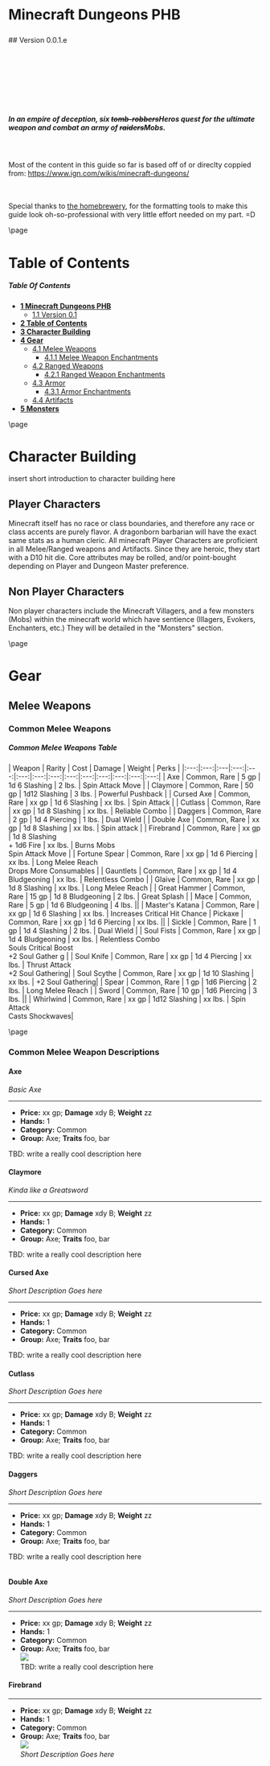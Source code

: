 <style>
  .phb#p1{ text-align:center; }
  .phb#p1:after{ display:none; }
</style>

<div style='margin-top:450px;'></div>

# Minecraft Dungeons PHB

<div style='margin-top:25px'></div>
<div class='wide'>
## Version 0.0.1.e
  
<div style='margin-top:140px'></div>


##### In an empire of deception, six <s>tomb-robbers</s>Heros quest for the ultimate weapon and combat an army of <s>raiders</s>Mobs.

<br><br>
Most of the content in this guide so far is based off of or direclty coppied from: https://www.ign.com/wikis/minecraft-dungeons/

<br><br>
Special thanks to <a href="https://homebrewery.naturalcrit.com">the homebrewery</a>, for the formatting tools to make this guide look oh-so-professional with very little effort needed on my part.  =D
</div>

\page

# Table of Contents
<div class='toc'>

##### Table Of Contents
- **[1 Minecraft Dungeons PHB](#p1)**
  - [1.1 Version 0.1](#p1)
- **[2 Table of Contents](#p2)**
- **[3 Character Building](#character_building)**
- **[4 Gear](#p4)**
  - [4.1 Melee Weapons](#p4)
    - [4.1.1 Melee Weapon Enchantments](#p6)
  - [4.2 Ranged Weapons](#p8)
    - [4.2.1 Ranged Weapon Enchantments](#p10)
  - [4.3 Armor](#p11)
    - [4.3.1 Armor Enchantments](#p13)
  - [4.4 Artifacts](#p15)
- **[5 Monsters](#p17)**
</div>

\page

<a id="character_building"></a>

# Character Building
insert short introduction to character building here

## Player Characters
Minecraft itself has no race or class boundaries, and therefore any race or class accents are purely flavor.  A dragonborn barbarian will have the exact same stats as a human cleric.  All minecraft Player Characters are proficient in all Melee/Ranged weapons and Artifacts.  Since they are heroic, they start with a D10 hit die.  Core attributes may be rolled, and/or point-bought depending on Player and Dungeon Master preference.

## Non Player Characters
Non player characters include the Minecraft Villagers, and a few monsters (Mobs) within the minecraft world which have sentience (Illagers, Evokers, Enchanters, etc.)  They will be detailed in the "Monsters" section.

\page

# Gear

## Melee Weapons

### Common Melee Weapons

<div class='classTable wide'>

##### Common Melee Weapons Table

| Weapon | Rarity | Cost | Damage | Weight | Perks |
|:---:|:---:|:---|:---:|:---:|:---:|:---:|:---:|:---:|:---:|:---:|:---:|:---:|:---:|
| Axe             | Common, Rare |  5 gp | 1d 6 Slashing    | 2 lbs. | Spin Attack Move |
| Claymore        | Common, Rare | 50 gp | 1d12 Slashing    |  3 lbs. | Powerful Pushback |
| Cursed Axe      | Common, Rare | xx gp | 1d 6 Slashing    | xx lbs. | Spin Attack |
| Cutlass         | Common, Rare | xx gp | 1d 8 Slashing    | xx lbs. | Reliable Combo |
| Daggers         | Common, Rare |  2 gp | 1d 4 Piercing    |  1 lbs. | Dual Wield |
| Double Axe      | Common, Rare | xx gp | 1d 8 Slashing    | xx lbs. | Spin attack |
| Firebrand       | Common, Rare | xx gp | 1d 8 Slashing <br> + 1d6 Fire | xx lbs. | Burns Mobs <br> Spin Attack Move | 
| Fortune Spear   | Common, Rare | xx gp | 1d 6 Piercing    | xx lbs. | Long Melee Reach <br> Drops More Consumables | 
| Gauntlets       | Common, Rare | xx gp | 1d 4 Bludgeoning | xx lbs. | Relentless Combo |
| Glaive          | Common, Rare | xx gp | 1d 8 Slashing    | xx lbs. | Long Melee Reach |
| Great Hammer    | Common, Rare | 15 gp | 1d 8 Bludgeoning |  2 lbs. | Great Splash |
| Mace            | Common, Rare |  5 gp | 1d 6 Bludgeoning |  4 lbs. ||
| Master's Katana | Common, Rare | xx gp | 1d 6 Slashing    | xx lbs. | Increases Critical Hit Chance
| Pickaxe         | Common, Rare | xx gp | 1d 6 Piercing    | xx lbs. ||
| Sickle          | Common, Rare |  1 gp | 1d 4 Slashing    |  2 lbs. | Dual Wield |
| Soul Fists      | Common, Rare | xx gp | 1d 4 Bludgeoning | xx lbs. | Relentless Combo <br> Souls Critical Boost <br> +2 Soul Gather g |
| Soul Knife      | Common, Rare | xx gp | 1d 4 Piercing    | xx lbs. | Thrust Attack <br> +2 Soul Gathering|
| Soul Scythe     | Common, Rare | xx gp | 1d 10 Slashing   | xx lbs. | +2 Soul Gathering|
| Spear           | Common, Rare |  1 gp | 1d6 Piercing     |  2 lbs. | Long Melee Reach |
| Sword           | Common, Rare | 10 gp | 1d6 Piercing     |  3 lbs. ||
| Whirlwind       | Common, Rare | xx gp | 1d12 Slashing    | xx lbs. | Spin Attack <br> Casts Shockwaves|
</div>

\page

### Common Melee Weapon Descriptions

#### Axe
*Basic Axe*
___
- **Price:** xx gp; **Damage** xdy B; **Weight** zz
- **Hands:** 1
- **Category:** Common
- **Group:** Axe; **Traits** foo, bar

TBD: write a really cool description here

#### Claymore
*Kinda like a Greatsword*
___
- **Price:** xx gp; **Damage** xdy B; **Weight** zz
- **Hands:** 1
- **Category:** Common
- **Group:** Axe; **Traits** foo, bar

TBD: write a really cool description here

#### Cursed Axe
*Short Description Goes here*
___
- **Price:** xx gp; **Damage** xdy B; **Weight** zz
- **Hands:** 1
- **Category:** Common
- **Group:** Axe; **Traits** foo, bar

TBD: write a really cool description here

#### Cutlass
*Short Description Goes here*
___
- **Price:** xx gp; **Damage** xdy B; **Weight** zz
- **Hands:** 1
- **Category:** Common
- **Group:** Axe; **Traits** foo, bar

TBD: write a really cool description here

#### Daggers
*Short Description Goes here*
___
- **Price:** xx gp; **Damage** xdy B; **Weight** zz
- **Hands:** 1
- **Category:** Common
- **Group:** Axe; **Traits** foo, bar

TBD: write a really cool description here

```
```

#### Double Axe
*Short Description Goes here*
___
- **Price:** xx gp; **Damage** xdy B; **Weight** zz
- **Hands:** 1
- **Category:** Common
- **Group:** Axe; **Traits** foo, bar
<br><img src='https://gamewith-en.akamaized.net/article/thumbnail/rectangle/18646.png'><br>
TBD: write a really cool description here


#### Firebrand
___
- **Price:** xx gp; **Damage** xdy B; **Weight** zz
- **Hands:** 1
- **Category:** Common
- **Group:** Axe; **Traits** foo, bar
<br><img src='https://gamewith-en.akamaized.net/article_tools/minecraft-dungeons/gacha/18990.png' /><br>
*Short Description Goes here*

TBD: write a really cool description here

#### Fortune Spear
*Short Description Goes here*
___
- **Price:** xx gp; **Damage** xdy B; **Weight** zz
- **Hands:** 1
- **Category:** Common
- **Group:** Axe; **Traits** foo, bar

TBD: write a really cool description here

#### Gauntlets
*Short Description Goes here*
___
- **Price:** xx gp; **Damage** xdy B; **Weight** zz
- **Hands:** 1
- **Category:** Common
- **Group:** Axe; **Traits** foo, bar

TBD: write a really cool description here

\page

#### Glaive
*Short Description Goes here*
___
- **Price:** xx gp; **Damage** xdy B; **Weight** zz
- **Hands:** 1
- **Category:** Common
- **Group:** Axe; **Traits** foo, bar

TBD: write a really cool description here

#### Great Hammer
*Short Description Goes here*
___
- **Price:** xx gp; **Damage** xdy B; **Weight** zz
- **Hands:** 1
- **Category:** Common
- **Group:** Axe; **Traits** foo, bar

TBD: write a really cool description here

#### Mace
*Short Description Goes here*
___
- **Price:** xx gp; **Damage** xdy B; **Weight** zz
- **Hands:** 1
- **Category:** Common
- **Group:** Axe; **Traits** foo, bar

TBD: write a really cool description here

#### Master's Katana
*Short Description Goes here*
___
- **Price:** xx gp; **Damage** xdy B; **Weight** zz
- **Hands:** 1
- **Category:** Common
- **Group:** Axe; **Traits** foo, bar

TBD: write a really cool description here

#### Pickaxe
*Short Description Goes here*
___
- **Price:** xx gp; **Damage** xdy B; **Weight** zz
- **Hands:** 1
- **Category:** Common
- **Group:** Axe; **Traits** foo, bar

TBD: write a really cool description here

#### Sickle
*Short Description Goes here*
___
- **Price:** xx gp; **Damage** xdy B; **Weight** zz
- **Hands:** 1
- **Category:** Common
- **Group:** Axe; **Traits** foo, bar

TBD: write a really cool description here

```
```

#### Soul Fists
*Short Description Goes here*
___
- **Price:** xx gp; **Damage** xdy B; **Weight** zz
- **Hands:** 1
- **Category:** Common
- **Group:** Axe; **Traits** foo, bar

TBD: write a really cool description here

#### Soul Knife
*Short Description Goes here*
___
- **Price:** xx gp; **Damage** xdy B; **Weight** zz
- **Hands:** 1
- **Category:** Common
- **Group:** Axe; **Traits** foo, bar

TBD: write a really cool description here

#### Soul Scythe
*Short Description Goes here*
___
- **Price:** xx gp; **Damage** xdy B; **Weight** zz
- **Hands:** 1
- **Category:** Common
- **Group:** Axe; **Traits** foo, bar

TBD: write a really cool description here

#### Spear
*Short Description Goes here*
___
- **Price:** xx gp; **Damage** xdy B; **Weight** zz
- **Hands:** 1
- **Category:** Common
- **Group:** Axe; **Traits** foo, bar

TBD: write a really cool description here

#### Sword
*Short Description Goes here*
___
- **Price:** xx gp; **Damage** xdy B; **Weight** zz
- **Hands:** 1
- **Category:** Common
- **Group:** Axe; **Traits** foo, bar

TBD: write a really cool description here

#### Whirlwind
*Short Description Goes here*
___
- **Price:** xx gp; **Damage** xdy B; **Weight** zz
- **Hands:** 1
- **Category:** Common
- **Group:** Axe; **Traits** foo, bar
<br><img src='https://gamewith-en.akamaized.net/article_tools/minecraft-dungeons/gacha/19012.png'><br>
TBD: write a really cool description here

\page

### Unique Melee Weapons

<div class='classTable wide'>

##### Unique Melee Weapons Table

| Weapon | Rarity | Cost | Damage | Weight | Perks |
|:---:|:---:|:---|:---:|:---:|:---:|:---:|:---:|:---:|:---:|:---:|:---:|:---:|:---:|
| Broadsword            | Unique | gp   | xdy bludgeoning | xx lbs. | Powerful Pushback |
| Dancer's Sword        | Unique | gp   | xdy bludgeoning | xx lbs. | Reliable Combo <br> Increased Attack Speed. | 
| Dark Katana           | Unique | gp   | xdy bludgeoning | xx lbs. | Extra Damage to Undead | 
| Diamond Pickaxe       | Unique | gp   | xdy bludgeoning | xx lbs. | Finds More Emeralds | 
| Diamond Sword         | Unique | gp   | xdy bludgeoning | xx lbs. | Extra Damage | 
| Eternal Knife         | Unique | gp   | xdy bludgeoning | xx lbs. | Thrust Attack <br> +2 Soul Gathering <br> Chance to Gain Souls |
| Fangs of Frost        | Unique | gp   | xdy bludgeoning | xx lbs. | Dual Wield <br> Slows Mobs | 
| Fighter's Bindings    | Unique | gp   | xdy bludgeoning | xx lbs. | Boosts Attack Speed <br> Turbo Punches | 
| Flail                 | Unique | gp   | xdy bludgeoning | xx lbs. | Binds and Chains Enemies | 
| Frost Scythe          | Unique | gp   | xdy bludgeoning | xx lbs. | +2 Soul Gathering <br> Slows Mobs | 
| Grave Bane            | Unique | gp   | xdy bludgeoning | xx lbs. | Long Melee Reach <br> Extra Damage to Undead | 
| Hammer of Gravity     | Unique | gp   | xdy bludgeoning | xx lbs. | Pulls in enemies Great Splash |
| Hawkbrand             | Unique | gp   | xdy bludgeoning | xx lbs. | Increases Critical Hit Chance | 
| Heartstealer          | Unique | gp   | xdy bludgeoning | xx lbs. | Powerful Pushback <br> Leeches Health from Mobs|
| Highland Axe          | Unique | gp   | xdy bludgeoning | xx lbs. | |
| Jailor's Scythe       | Unique | gp   | xdy bludgeoning | xx lbs. | +2 Soul Gathering <br> Binds and Chains Enemies|
| Maulers               | Unique | gp   | xdy bludgeoning | xx lbs. | Relentless Combo <br> Increases Attack Speed |
| Moon Daggers          | Unique | gp   | xdy bludgeoning | xx lbs. | |
| Nameless Blade        | Unique | gp   | xdy bludgeoning | xx lbs. | Relentless Combo <br> Weakens Enemy Attacks |
| Nightmare's Bite      | Unique | gp   | xdy bludgeoning | xx lbs. | Dual Wield <br> Spawns Poison Clouds |
| Stormlander           | Unique | gp   | xdy bludgeoning | xx lbs. | Great Splash <br> Fires Lightning Bolts 	|
| Sun's Grace           | Unique | gp   | xdy bludgeoning | xx lbs. | Heals Allies in the Area 	|
| The Last Laugh        | Unique | gp   | xdy bludgeoning | xx lbs. | Dual Wield <br> Mobs Drop More Emeralds 	|
| Truth Seeker          | Unique | gp   | xdy bludgeoning | xx lbs. | Thrust Attack <br> +2 Soul Gathering <br> Increased Damage to Wounded Mobs |
| Venom Glaive          | Unique | gp   | xdy bludgeoning | xx lbs. | Long Melee Reach <br> Spawns Poison Clouds 	|
| Whispering Spear      | Unique | gp   | xdy bludgeoning | xx lbs. | Long Melee Reach <br> Sometimes Strikes Twice|
</div>

\page

#### Broadsword
*Short Description Goes here*
___
- **Price:** xx gp; **Damage** xdy B; **Weight** zz
- **Hands:** 1
- **Category:** Common
- **Group:** Axe; **Traits** foo, bar

TBD: write a really cool description here

#### Dancer's Sword
*Short Description Goes here*
___
- **Price:** xx gp; **Damage** xdy B; **Weight** zz
- **Hands:** 1
- **Category:** Common
- **Group:** Axe; **Traits** foo, bar

TBD: write a really cool description here

#### Dark Katana
*Short Description Goes here*
___
- **Price:** xx gp; **Damage** xdy B; **Weight** zz
- **Hands:** 1
- **Category:** Common
- **Group:** Axe; **Traits** foo, bar

TBD: write a really cool description here

#### Diamond Pickaxe
*Short Description Goes here*
___
- **Price:** xx gp; **Damage** xdy B; **Weight** zz
- **Hands:** 1
- **Category:** Common
- **Group:** Axe; **Traits** foo, bar

TBD: write a really cool description here

#### Diamond Sword
*Short Description Goes here*
___
- **Price:** xx gp; **Damage** xdy B; **Weight** zz
- **Hands:** 1
- **Category:** Common
- **Group:** Axe; **Traits** foo, bar

TBD: write a really cool description here

#### Eternal Knife
*Short Description Goes here*
___
- **Price:** xx gp; **Damage** xdy B; **Weight** zz
- **Hands:** 1
- **Category:** Common
- **Group:** Axe; **Traits** foo, bar

TBD: write a really cool description here

```
```

#### Fangs of Frost
*Short Description Goes here*
___
- **Price:** xx gp; **Damage** xdy B; **Weight** zz
- **Hands:** 1
- **Category:** Common
- **Group:** Axe; **Traits** foo, bar

TBD: write a really cool description here

#### Fighter's Bindings
*Short Description Goes here*
___
- **Price:** xx gp; **Damage** xdy B; **Weight** zz
- **Hands:** 1
- **Category:** Common
- **Group:** Axe; **Traits** foo, bar

TBD: write a really cool description here

#### Flail
*Short Description Goes here*
___
- **Price:** xx gp; **Damage** xdy B; **Weight** zz
- **Hands:** 1
- **Category:** Common
- **Group:** Axe; **Traits** foo, bar

TBD: write a really cool description here

#### Frost Scythe
*Short Description Goes here*
___
- **Price:** xx gp; **Damage** xdy B; **Weight** zz
- **Hands:** 1
- **Category:** Common
- **Group:** Axe; **Traits** foo, bar

TBD: write a really cool description here

#### Grave Bane
*Short Description Goes here*
___
- **Price:** xx gp; **Damage** xdy B; **Weight** zz
- **Hands:** 1
- **Category:** Common
- **Group:** Axe; **Traits** foo, bar

TBD: write a really cool description here

#### Hammer of Gravity
*Short Description Goes here*
___
- **Price:** xx gp; **Damage** xdy B; **Weight** zz
- **Hands:** 1
- **Category:** Common
- **Group:** Axe; **Traits** foo, bar

TBD: write a really cool description here

\page

#### Hawkbrand
*Short Description Goes here*
___
- **Price:** xx gp; **Damage** xdy B; **Weight** zz
- **Hands:** 1
- **Category:** Common
- **Group:** Axe; **Traits** foo, bar

TBD: write a really cool description here

#### Heartstealer
*Short Description Goes here*
___
- **Price:** xx gp; **Damage** xdy B; **Weight** zz
- **Hands:** 1
- **Category:** Common
- **Group:** Axe; **Traits** foo, bar

TBD: write a really cool description here

#### Highland Axe
*Short Description Goes here*
___
- **Price:** xx gp; **Damage** xdy B; **Weight** zz
- **Hands:** 1
- **Category:** Common
- **Group:** Axe; **Traits** foo, bar

TBD: write a really cool description here

#### Jailor's Scythe
*Short Description Goes here*
___
- **Price:** xx gp; **Damage** xdy B; **Weight** zz
- **Hands:** 1
- **Category:** Common
- **Group:** Axe; **Traits** foo, bar

TBD: write a really cool description here

#### Maulers
*Short Description Goes here*
___
- **Price:** xx gp; **Damage** xdy B; **Weight** zz
- **Hands:** 1
- **Category:** Common
- **Group:** Axe; **Traits** foo, bar

TBD: write a really cool description here

#### Moon Daggers
*Short Description Goes here*
___
- **Price:** xx gp; **Damage** xdy B; **Weight** zz
- **Hands:** 1
- **Category:** Common
- **Group:** Axe; **Traits** foo, bar

TBD: write a really cool description here

```
```

#### Nameless Blade
*Short Description Goes here*
___
- **Price:** xx gp; **Damage** xdy B; **Weight** zz
- **Hands:** 1
- **Category:** Common
- **Group:** Axe; **Traits** foo, bar

TBD: write a really cool description here

#### Nightmare's Bite
*Short Description Goes here*
___
- **Price:** xx gp; **Damage** xdy B; **Weight** zz
- **Hands:** 1
- **Category:** Common
- **Group:** Axe; **Traits** foo, bar

TBD: write a really cool description here

#### Stormlander
*Short Description Goes here*
___
- **Price:** xx gp; **Damage** xdy B; **Weight** zz
- **Hands:** 1
- **Category:** Common
- **Group:** Axe; **Traits** foo, bar

TBD: write a really cool description here

#### Sun's Grace
*Short Description Goes here*
___
- **Price:** xx gp; **Damage** xdy B; **Weight** zz
- **Hands:** 1
- **Category:** Common
- **Group:** Axe; **Traits** foo, bar

TBD: write a really cool description here

#### The Last Laugh
*Short Description Goes here*
___
- **Price:** xx gp; **Damage** xdy B; **Weight** zz
- **Hands:** 1
- **Category:** Common
- **Group:** Axe; **Traits** foo, bar

TBD: write a really cool description here

#### Truth Seeker
*Short Description Goes here*
___
- **Price:** xx gp; **Damage** xdy B; **Weight** zz
- **Hands:** 1
- **Category:** Common
- **Group:** Axe; **Traits** foo, bar

TBD: write a really cool description here

\page

#### Venom Glaive
*Short Description Goes here*
___
- **Price:** xx gp; **Damage** xdy B; **Weight** zz
- **Hands:** 1
- **Category:** Common
- **Group:** Axe; **Traits** foo, bar

TBD: write a really cool description here

#### Whispering Spear
*Short Description Goes here*
___
- **Price:** xx gp; **Damage** xdy B; **Weight** zz
- **Hands:** 1
- **Category:** Common
- **Group:** Axe; **Traits** foo, bar

TBD: write a really cool description here

\page

### Melee Weapon Enchantments

<div class='classTable wide'>

##### Melee Weapon Enchantments Table

| Enchantment | Rarity | Ability | Tier 1 | Tier 2 | Tier 3 |
|:---:|:---:|:---|:---:|:---:|:---:|:---:|:---:|:---:|:---:|:---:|:---:|:---:|:---:|
| Anima Conduit | Common | Each soul you absorb grants a small amount of health. | 1% health gained | 2% health gained | 3% health gained |
| Chains | Common | Has a 30% chance to chain a cluster of mobs together and keep them bound for a short time. | 1 second duration | 2 seconds duration | 3 seconds duration |
| Committed | Common | Deal increased damage against already wounded enemies. | 0-50% bonus damage | 0-75% bonus damage | 0-100% bonus damage |
| Critical Hit | Powerful | Gives you a chance to inflict critical hits dealing triple damage. | 10% chance to trigger | 15% chance to trigger | 20% chance to trigger |
| Echo | Common | Some of your attacks can be followed up by another attack in rapid succession. | 5 seconds cool-down | 4 seconds cool-down | 3 seconds cool-down |
| Exploding | Powerful | Mobs explode after they are defeated. | Deals 20% of enemy's health as damage | Deals 40% of enemy's health as damage | Deals 60% of enemy's health as damage |
| Fire Aspect | Common | Sets mobs on fire for three seconds, dealing damage over time. | Small amount of fire damage per second | Medium amount of fire damage per second | Large amount of fire damage per second |
| Freezing | Common | Slows mobs after hit for three seconds. | -20% reduced speed | -30% reduced speed | -40% reduced speed |
| Gravity | Powerful | This effect pulls mobs in range towards the weapon's impact point. | 1.0 second duration | 1.5 second duration | 2.0 second duration |
| Leeching | Common | Defeating a mob heals you a small portion of the mob's max health. | 4% of mob max health | 6% of mob max health | 8% of mob max health |
| Looting | Common | Increases the chance for mobs to drop consumables. | +100% increased chance | +200% increased chance | +300% increased chance |
| Poison Cloud | Common | Has a 30% chance to summon a poison cloud that deals damage to enemies in an area for three seconds. | Small amount of poison damage per second. | Medium amount of poison damage per second. | Large amount of poison damage per second. |
| Prospector | Common | Has a 20% chance to spawn a circular area that heals all allies within it. | +100% increased chance | +200% increased chance | +300% increased chance |
| Radiance | Powerful | Has a 20% chance to spawn a circular area that heals all allies within it. | Small amount of health healed | Medium amount of health healed | Large amount of health healed |
| Rampaging | Common | After defeating a mob, there is a 10% chance to increase your attack speed by +50% for a short time. | 5 seconds duration | 10 seconds duration | 15 seconds duration |
| Sharpness | Common | Makes your weapon sharper, causing it to deal more damage. | +10% damage | +21% damage | +33% damage |
| Shockwave | Powerful | The last attack in a combo launches a shockwave, damaging enemies. | Deals a small amount of damage | Deals a medium amount of damage | Deals a large amount of damage |
| Smiting | Common | Increases damage against the Undead. | +20% increased damage | +30% increased damage | +40% increased damage |
| Soul Siphon | Common | When you hit an enemy, gain a 10% chance to grant you a bunch of extra souls. | 3 souls | 6 souls | 9 souls |
| Stunning | Common | Chance to temporarily stun enemies | 5% chance to trigger | 10% chance to trigger | 15% chance to trigger |
</div>

\page

<div class='classTable wide'>

##### Melee Weapon Enchantments Table (Continued)

| Weapon | Rarity | Perks |
|:---:|:---:|:---|:---:|:---:|:---:|:---:|:---:|:---:|:---:|:---:|:---:|:---:|:---:|
| Swirling | Powerful | The last attack in a combo performs a swirling attack, damaging nearby enemies. | Deals a small amount of damage | Deals a medium amount of damage | Deals a large amount of damage |
| Thundering | Common | Has 30% chance to summon a lightning strike that damages nearby enemies. | Deals small electrical damage | Deals medium electrical damage | Deals large electrical damage |
| Weakening | Common | Your attacks decrease the attack damage of all nearby enemies for five seconds. | -20% reduced damage | -30% reduced damage | -40% reduced damage |
</div>

#### Melee Weapon Enchantment Descriptions


\page

## Ranged Weapons

### Common Ranged Weapons

<div class='classTable wide'>

##### Common Ranged Weapons Table

| Weapon | Rarity | Perks |
|:---:|:---:|:---|:---:|:---:|:---:|:---:|:---:|:---:|:---:|:---:|:---:|:---:|:---:|
| Auto Crossbow               | Common, Rare | High Firerate <br> Firerate increases upon firing | 
| Bonebow                     | Common, Rare | Arrows Grow Size | 
| Bow                         | Common, Rare | 
| Bow of Lost Souls           | Common, Rare |  +2 Soul Gathering <br> Chance for Multishot | 
| Butterfly Crossbow          | Common, Rare |  High Firerate <br> Shoot Two Enemies at Once. | 
| Crossbow                    | Common, Rare | Faster Projectiles | 
| Doom Crossbow               | Common, Rare | Powerful Shots <br> Additional Knockback | 
| Exploding Crossbow          | Common, Rare | Explodes on Impact | 
| Firebolt Thrower            | Common, Rare | Explodes on Impact <br> Chance of Chain Reaction | 
| Harp Crossbow               | Common, Rare | Even More Projectiles | 
| Heavy Crossbow              | Common, Rare | Powerful Shots | 
| Hunter's Promise            | Common, Rare | Pets Attack Targeted Mobs <br> Chance to Regain Arrows | 
| Hunting Bow                 | Common, Rare | Pets Attack Targeted Mobs | 
| Imploding Crossbow          | Common, Rare | Explodes on impact <br> Pulls Enemies In | 
| Longbow                     | Common, Rare | Strong Charged Attacks |
| Power Bow                   | Common, Rare | Strong Charged Attacks | 
| Purple Storm                | Common, Rare | Increased Fire Rate |
| Rapid Fire Crossbow         | Common, Rare | High Firerate |
| Red Snake                   | Common, Rare | Strong Charged Attacks <br> Chance for Arrows to Explode | 
| Sabrewing                   | Common, Rare | Strong Charged Attacks <br> Heals Allies in the Area | 
| Scatter Crossbow            | Common, Rare | Multiple Projectiles |
| Shortbow                    | Common, Rare |
| Soul Crossbow               | Common, Rare | +2 Soul Gathering |
| Soulbow                     | Common, Rare | +2 Soul Gathering |
| The Pink Scoundrel          | Common, Rare | Hits Multiple Targets <br> Chance to Enrage Mobs | 
| Trickbow                    | Common, Rare | Hits Multiple Targets |
| Twin Bow                    | Common, Rare | Shoots Two Enemies at Once |
</div>

\page

#### Auto Crossbow
*Basic Axe*
___
- **Price:** xx gp; **Damage** xdy B; **Weight** zz
- **Hands:** 1
- **Category:** Common
- **Group:** Axe; **Traits** foo, bar

TBD: write a really cool description here

#### Bonebow
*Basic Axe*
___
- **Price:** xx gp; **Damage** xdy B; **Weight** zz
- **Hands:** 1
- **Category:** Common
- **Group:** Axe; **Traits** foo, bar

TBD: write a really cool description here

#### Bow
*Basic Axe*
___
- **Price:** xx gp; **Damage** xdy B; **Weight** zz
- **Hands:** 1
- **Category:** Common
- **Group:** Axe; **Traits** foo, bar

TBD: write a really cool description here

#### Bow of Lost Souls
*Basic Axe*
___
- **Price:** xx gp; **Damage** xdy B; **Weight** zz
- **Hands:** 1
- **Category:** Common
- **Group:** Axe; **Traits** foo, bar

TBD: write a really cool description here

#### Butterfly Crossbow
*Basic Axe*
___
- **Price:** xx gp; **Damage** xdy B; **Weight** zz
- **Hands:** 1
- **Category:** Common
- **Group:** Axe; **Traits** foo, bar

TBD: write a really cool description here

#### Crossbow
*Basic Axe*
___
- **Price:** xx gp; **Damage** xdy B; **Weight** zz
- **Hands:** 1
- **Category:** Common
- **Group:** Axe; **Traits** foo, bar

TBD: write a really cool description here

```
```

#### Doom Crossbow
*Basic Axe*
___
- **Price:** xx gp; **Damage** xdy B; **Weight** zz
- **Hands:** 1
- **Category:** Common
- **Group:** Axe; **Traits** foo, bar

TBD: write a really cool description here

#### Exploding Crossbow
*Basic Axe*
___
- **Price:** xx gp; **Damage** xdy B; **Weight** zz
- **Hands:** 1
- **Category:** Common
- **Group:** Axe; **Traits** foo, bar

TBD: write a really cool description here

#### Firebolt Thrower
*Basic Axe*
___
- **Price:** xx gp; **Damage** xdy B; **Weight** zz
- **Hands:** 1
- **Category:** Common
- **Group:** Axe; **Traits** foo, bar

TBD: write a really cool description here

#### Harp Crossbow
*Basic Axe*
___
- **Price:** xx gp; **Damage** xdy B; **Weight** zz
- **Hands:** 1
- **Category:** Common
- **Group:** Axe; **Traits** foo, bar

TBD: write a really cool description here

#### Heavy Crossbow
*Basic Axe*
___
- **Price:** xx gp; **Damage** xdy B; **Weight** zz
- **Hands:** 1
- **Category:** Common
- **Group:** Axe; **Traits** foo, bar

TBD: write a really cool description here

#### Hunter's Promise
*Basic Axe*
___
- **Price:** xx gp; **Damage** xdy B; **Weight** zz
- **Hands:** 1
- **Category:** Common
- **Group:** Axe; **Traits** foo, bar

TBD: write a really cool description here

```
```
\page

#### Hunting Bow
*Basic Axe*
___
- **Price:** xx gp; **Damage** xdy B; **Weight** zz
- **Hands:** 1
- **Category:** Common
- **Group:** Axe; **Traits** foo, bar

TBD: write a really cool description here

#### Imploding Crossbow
*Basic Axe*
___
- **Price:** xx gp; **Damage** xdy B; **Weight** zz
- **Hands:** 1
- **Category:** Common
- **Group:** Axe; **Traits** foo, bar

TBD: write a really cool description here

#### Longbow
*Basic Axe*
___
- **Price:** xx gp; **Damage** xdy B; **Weight** zz
- **Hands:** 1
- **Category:** Common
- **Group:** Axe; **Traits** foo, bar

TBD: write a really cool description here

#### Power Bow
*Basic Axe*
___
- **Price:** xx gp; **Damage** xdy B; **Weight** zz
- **Hands:** 1
- **Category:** Common
- **Group:** Axe; **Traits** foo, bar

TBD: write a really cool description here

#### Purple Storm
*Basic Axe*
___
- **Price:** xx gp; **Damage** xdy B; **Weight** zz
- **Hands:** 1
- **Category:** Common
- **Group:** Axe; **Traits** foo, bar

TBD: write a really cool description here

#### Rapid Fire Crossbow
*Basic Axe*
___
- **Price:** xx gp; **Damage** xdy B; **Weight** zz
- **Hands:** 1
- **Category:** Common
- **Group:** Axe; **Traits** foo, bar

TBD: write a really cool description here

```
```

#### Red Snake
*Basic Axe*
___
- **Price:** xx gp; **Damage** xdy B; **Weight** zz
- **Hands:** 1
- **Category:** Common
- **Group:** Axe; **Traits** foo, bar

TBD: write a really cool description here

#### Sabrewing
*Basic Axe*
___
- **Price:** xx gp; **Damage** xdy B; **Weight** zz
- **Hands:** 1
- **Category:** Common
- **Group:** Axe; **Traits** foo, bar

TBD: write a really cool description here

#### Scatter Crossbow
*Basic Axe*
___
- **Price:** xx gp; **Damage** xdy B; **Weight** zz
- **Hands:** 1
- **Category:** Common
- **Group:** Axe; **Traits** foo, bar

TBD: write a really cool description here

#### Shortbow
*Basic Axe*
___
- **Price:** xx gp; **Damage** xdy B; **Weight** zz
- **Hands:** 1
- **Category:** Common
- **Group:** Axe; **Traits** foo, bar

TBD: write a really cool description here

#### Soul Crossbow
*Basic Axe*
___
- **Price:** xx gp; **Damage** xdy B; **Weight** zz
- **Hands:** 1
- **Category:** Common
- **Group:** Axe; **Traits** foo, bar

TBD: write a really cool description here

#### Soulbow
*Basic Axe*
___
- **Price:** xx gp; **Damage** xdy B; **Weight** zz
- **Hands:** 1
- **Category:** Common
- **Group:** Axe; **Traits** foo, bar

TBD: write a really cool description here

```
```
\page

#### The Pink Scoundrel
*Basic Axe*
___
- **Price:** xx gp; **Damage** xdy B; **Weight** zz
- **Hands:** 1
- **Category:** Common
- **Group:** Axe; **Traits** foo, bar

TBD: write a really cool description here

#### Trickbow
*Basic Axe*
___
- **Price:** xx gp; **Damage** xdy B; **Weight** zz
- **Hands:** 1
- **Category:** Common
- **Group:** Axe; **Traits** foo, bar

TBD: write a really cool description here

#### Twin Bow
*Basic Axe*
___
- **Price:** xx gp; **Damage** xdy B; **Weight** zz
- **Hands:** 1
- **Category:** Common
- **Group:** Axe; **Traits** foo, bar

TBD: write a really cool description here


\page


### Unique Ranged Weapons

<div class='classTable wide'>

##### Unique Ranged Weapons Table

| Weapon | Rarity | Perks |
|:---:|:---:|:---|:---:|:---:|:---:|:---:|:---:|:---:|:---:|:---:|:---:|:---:|:---:|
| Azure Seeker                | Unique | Faster Projectiles <br> Increased Firerate | 
| Elite Power Bow             | Unique | Strong Charged Attacks <br> Greater Damage | 
| Feral Soul Crossbow         | Unique | Souls Critical Boost <br> +2 Soul Gathering | 
| Guardian Bow                | Unique | Strong Charged Attacks <br> Super Charged Arrows | 
| Lightning Harp Crossbow     | Unique | Chance to Ricochet <br> Multiple Projectiles | 
| Master's Bow                | Unique | Pets Attack Targeted Mobs <br> Extra Damage Dealt | 
| Mechanical Shortbow         | Unique | Accelerated Fire Rate | 
| Nocturnal Bow               | Unique | +2 Soul Gathering > Steals Speed | 
| Slayer Crossbow             | Unique | Powerful Shots <br> Chance to Ricochet | 
| The Green Menace            | Unique | Hits Multiple Targets <br> Spawns Poison Clouds | 
| The Slicer                  | Unique | Faster Projectiles <br> Chance to Fire Piercing Bolts | 
| Voidcaller                  | Unique | Pulls Enemies In <br> +2 Soul Gathering | 
</div>

\page

#### Azure Seeker
*Basic Axe*
___
- **Price:** xx gp; **Damage** xdy B; **Weight** zz
- **Hands:** 1
- **Category:** Common
- **Group:** Axe; **Traits** foo, bar

TBD: write a really cool description here

#### Elite Power Bow
*Basic Axe*
___
- **Price:** xx gp; **Damage** xdy B; **Weight** zz
- **Hands:** 1
- **Category:** Common
- **Group:** Axe; **Traits** foo, bar

TBD: write a really cool description here

#### Feral Soul Crossbow
*Basic Axe*
___
- **Price:** xx gp; **Damage** xdy B; **Weight** zz
- **Hands:** 1
- **Category:** Common
- **Group:** Axe; **Traits** foo, bar

TBD: write a really cool description here

#### Guardian Bow
*Basic Axe*
___
- **Price:** xx gp; **Damage** xdy B; **Weight** zz
- **Hands:** 1
- **Category:** Common
- **Group:** Axe; **Traits** foo, bar

TBD: write a really cool description here

#### Lightning Harp Cros
*Basic Axe*
___
- **Price:** xx gp; **Damage** xdy B; **Weight** zz
- **Hands:** 1
- **Category:** Common
- **Group:** Axe; **Traits** foo, bar

TBD: write a really cool description here

#### Master's Bow
*Basic Axe*
___
- **Price:** xx gp; **Damage** xdy B; **Weight** zz
- **Hands:** 1
- **Category:** Common
- **Group:** Axe; **Traits** foo, bar

TBD: write a really cool description here

```
```

#### Mechanical Shortbow
*Basic Axe*
___
- **Price:** xx gp; **Damage** xdy B; **Weight** zz
- **Hands:** 1
- **Category:** Common
- **Group:** Axe; **Traits** foo, bar

TBD: write a really cool description here

#### Nocturnal Bow
*Basic Axe*
___
- **Price:** xx gp; **Damage** xdy B; **Weight** zz
- **Hands:** 1
- **Category:** Common
- **Group:** Axe; **Traits** foo, bar

TBD: write a really cool description here

#### Slayer Crossbow
*Basic Axe*
___
- **Price:** xx gp; **Damage** xdy B; **Weight** zz
- **Hands:** 1
- **Category:** Common
- **Group:** Axe; **Traits** foo, bar

TBD: write a really cool description here

#### The Green Menace
*Basic Axe*
___
- **Price:** xx gp; **Damage** xdy B; **Weight** zz
- **Hands:** 1
- **Category:** Common
- **Group:** Axe; **Traits** foo, bar

TBD: write a really cool description here

#### The Slicer
*Basic Axe*
___
- **Price:** xx gp; **Damage** xdy B; **Weight** zz
- **Hands:** 1
- **Category:** Common
- **Group:** Axe; **Traits** foo, bar

TBD: write a really cool description here

#### Voidcaller
*Basic Axe*
___
- **Price:** xx gp; **Damage** xdy B; **Weight** zz
- **Hands:** 1
- **Category:** Common
- **Group:** Axe; **Traits** foo, bar

TBD: write a really cool description here


\page

### Ranged Weapon Enchantments

<div class='classTable wide'>

##### Ranged Weapon Enchantments Table

| Enchantment | Rarity | Ability | Tier 1 | Tier 2 | Tier 3 |
|:---:|:---:|:---|:---:|:---:|:---:|:---:|:---:|:---:|:---:|:---:|:---:|:---:|:---:|
| Accelerate | Common | Increases attack speed for each consecutive shot. Resets one second after the attack. | 8% increase per shot | 10% increase per shot | 12% increase per shot |
| Bonus Shot | Common | Firing a short also fires a second shot at a nearby enemy. The second shot has reduced damage. | 10% damage per shot | 17% damage per shot | 24% damage per shot |
| Chain Reaction | Powerful | Has a chance to fire five arrows in all directions on impact. | 10% chance to trigger | 20% chance to trigger | 30% chance to trigger |
| Enigma Resonator | Common | Give a chance to triple damage based on the number of souls you have. | 0-15% chance to trigger | 0-20% chance to trigger | 0-25% chance to trigger |
| Fuse Shot | Common | Every few shots has a timed charge that explodes one second after impact, dealing 100% damage to nearby mobs. | Every 5th shot | Every 4th shot | Every 3rd shot |
| Gravity | Powerful | This effect pulls mobs in range towards the weapon's impact point. | 1.0 second duration | 1.5 second duration | 2.0 second duration |
| Growing | Common | The fired shot grows in the air, dealing extra damage to distant targets. | 25% max damage | 50% max damage | 75% max damage |
| Infinity | Common | Chance to immediately replenish an arrow after shooting | 16% chance to trigger | 32% chance to trigger | 48% chance to trigger |
| Multishot | Common | Grants the chance to fire five arrows at once. | 20% change to trigger | 30% change to trigger | 40% change to trigger |
| Piercing | Common | Fired arrows sometimes gain the piercing effect, which allows them to fly through multiple mobs. | Every 3rd arrow | Every 2nd arrow | Every arrow |
| Poison Cloud | Common | Has a 30% chance to summon a poison cloud that deals damage to enemies in an area for three seconds. | Small poison damage per second | Medium poison damage per second | Large poison damage per second |
| Power | Common | Boosts arrow damage. | +10% damage | +21% damage | +33% damage |
| Punch | Common | Boosts arrow pushback | +200% pushback | +300% pushback | +400% pushback |
| Radiance Shot | Common | Has a 20% chance to spawn a circular area that heals all allies within it. | Small amount of health healed | Medium amount of health healed | Large amount of health healed |
| Rapid Fire | Common | Increases your attack speed | +10% attack speed | +15% attack speed | +20% attack speed |
| Ricochet | Common | Small chance for arrows to ricochet off mobs. | 20% chance to trigger. | 40% chance to trigger. | 60% chance to trigger. |
| Supercharge | Common | Charged shots deal more damage and have more pushback. | +20% increased damage | +30% increased damage | +40% increased damage |
| Tempo Theft | Powerful | Steals a small amount of a mob's movement speed and gives it to you for four seconds. | 17% stolen speed | 33% stolen speed | 50% stolen speed |
| Unchanting | Common | Projectiles deal more damage to enchanted enemies. | +50% bonus damage | +75% bonus damage | +100% bonus damage |
| Wild Rage | Common | Hitting an enemy has a chance to send it into a rage, making it hostile towards everyone. | 20% chance to trigger | 30% chance to trigger | 40% chance to trigger |
</div>


\page

## Armor

### Common Armor

<div class='classTable wide'>

##### Common Armor Table

| Armor | Rarity | Perks | 
|:---:|:---:|:---|:---:|:---:|:---:|:---:|:---:|:---:|:---:|:---:|:---:|:---:|:---:|
| Battle Robe         | Common, Rare | -25% artifact cooldown <br> +30% melee damage | 
| Champion's Armour   | Common, Rare | 35% damage reduction <br> Mobs target you more <br> -40% potion cooldown|
| Dark Armour         | Common, Rare | +100% souls gathered <br> 35% damage reduction | 
| Evocation Robe      | Common, Rare | -25% artifact cooldown <br> +15% movespeed aura | 
| Full Metal Armor    | Common, Rare | +30% melee damage <br> 30% chance to negate hits <br> 35% damage reduction <br> 100% longer roll cooldown | 
| Grim Armour         | Common, Rare | +100% souls gathered <br> 3% life steal aura | 
| Guard's Armour      | Common, Rare | -25% artifact cooldown <br> +10% arrows per bundle | 
| Hunter's Armor      | Common, Rare | +10 arrows per bundle <br> +30% ranged damage | 
| Mercenary Armour    | Common, Rare | 35% damage reduction <br> +20% weapon damage boost aura |
| Mystery Armour      | Common, Rare | 10% damage reduction <br> -40% potion cooldown |
| Phantom Armour      | Common, Rare | +100% souls gathered <br> +30% ranged damage |
| Plate Armour        | Common, Rare | 30% chance to negate hits <br> 35% damage reduction <br> 100% longer roll cooldown | 
| Reinforced Mail     | Common, Rare | 35% damage reduction <br> 30% chance to negate hits <br> 100% longer roll cooldown |   
| Scale Armour        | Common, Rare | 35% damage reduction <br> +30% melee damage | 
| Soul Robe           | Common, Rare | +100% souls gathered <br> +50% artifact damage |
| Spelunker's Armour  | Common, Rare | +20% weapon damage boost aura <br> Gives you a pet bat | 
| Thief Armour        | Common, Rare | +25% melee attack speed |
| Wolf Armour         | Common, Rare | +20% weapon damage boost aura <br> Health potions heal nearby allies |
</div>

\page

### Unique Armor

<div class='classTable wide'>

##### Unique armor Table

| Armor | Rarity | Perks | 
|:---:|:---:|:---|:---:|:---:|:---:|:---:|:---:|:---:|:---:|:---:|:---:|:---:|:---:|
| Archer's Armor      | Unique | +15% movespeed aura <br> +5 arrows per bundle <br> +15% ranged damage | 
| Cave Crawler        | Unique | +20% weapon damage boost aura <br> +50% artifact damage <br> Gives you a pet bat|  
| Ember Robe          | Unique | -25% artifact cooldown <br> +15% move speed aura <br> Burns nearby enemies | 
| Fox Armour          | Unique | 30% chance to negate hits <br> +20% weapon damage boost aura <br> Health potions heal nearby allies | 
| Frost Bite          | Unique | +30% ranged damage <br> +100% Souls gathered <br> Spawns a Snowy Companion | 
| Highland Armor      | Unique | Gains Speed after Dodge <br> 20% damage reduction <br> +15% melee damage | 
| Renegade Armor      | Unique | +25% melee attack speed <br> +35% damage reduction <br> +20% weapon damage boost aura |  
| Spider Armour       | Unique | +25% melee attack speed <br> 3% life steal aura |
| Stalwart Armor      | Unique | Potion use boosts defense <br> 35% damage reduction <br> 30% chance to negate hits <br> 100% longer roll cooldown | 
| Wither Armor        | Unique | +100% souls gathered Up <br> 35% Damage reduction <br> 3% life steal aura |
</div>

\page

### Armor Enchantments 

<div class='classTable wide'>

##### Armor Enchantments Table

| Enchantment | Rarity | Ability | Tier 1 | Tier 2 | Tier 3 |
|:---:|:---:|:---|:---:|:---:|:---:|:---:|:---:|:---:|:---:|:---:|:---:|:---:|:---:|
| Burning           | Common | Every 0.5 seconds damages all enemies in melee range. | Small fire damage | Medium fire damage | Large fire damage |
| Chilling          | Powerful | Emits a blast every two seconds that reduces the movement and attack speed of nearby enemies for one second. | -20% reduced speed | -40% reduced speed | -60% reduced speed |
| Cool Down         | Common | Reduces the cool-down time between uses of your artefacts. | -10% reduced cool-down | -19% reduced cool-down | -27% reduced cool-down |
| Cowardice         | Common | While you are at full HP, you deal increased range and melee damage. | +20% increased range and melee damage | +30% increased range and melee damage | +40% increased range and melee damage |
| Deflect           | Common | Grants a small chance to deflect incoming attacks. | 20% chance to trigger | 40% chance to trigger | 60% chance to trigger |
| Electrified       | Common | Rolling zaps three nearby enemies with lightning bolts, dealing damage. | Small electric damage | Medium electric damage | Large electric damage |
| Explorer          | Common | For every one hundred blocks explored on the map, you regain a small amount of health. | 0.3% health regained | 0.7% health regained | 1.0% health regained |
| Final Shout       | Powerful | When your health drops below 25%, all your artifacts are used (ignoring cool-down periods). | Up to every 12th second | Up to every 10th second | Up to every 8th second |
| Fire Trail        | Common | Rolling creates a trail of fire behind you, which deals damage to mobs for four seconds. | Small fire damage per second. | Medium fire damage per second. | Large fire damage per second. |
| Food Reserves     | Common | Whenever you use a healing potion, you also create random food items. | 1 items crafted | 2 items crafted | 3 items crafted |
| Frenzied          | Common | While you're at less than half health, your attack speed is increased. | +10% melee and ranged attack speed | +20% melee and ranged attack speed | +30% melee and ranged attack speed |
| Gravity Pulse     | Powerful | A blast occurs every five seconds that pulls nearby enemies towards you. | 100% range | 150% range | 200% range |
| Health Synergy    | Common | When activating any artifact, you regain a small amount of health. | 3% health regained | 4% health regained | 5% health regained |
| Potion Barrier    | Common | Whenever you use a healing potion, you take -90% damage for a short duration. | 5 seconds duration | 7 seconds duration | 9 seconds duration |
| Protection        | Powerful | Reduces damage taken | -6% damage taken | -11% damage taken | -15% damage taken |
| Recycler | Common | Being hit by damage-inflicting projectiles will occasionally craft a small quiver of arrows. | Every 30th projectile | Every 20th projectile | Every 10th projectile |
| Snowball          | Common | Fires a snowball at a nearby enemy every few seconds, briefly stunning it. | Triggers every 5 seconds | Triggers every 3 seconds | Triggers every second |
| Soul Speed        | Common | When you gather a soul, you gain a 1% stacking movement speed boost for a short time. | 2 seconds duration | 3 seconds duration | 4 seconds duration |
| Speed Synergy     | Common | When activating any artifact, you gain +20% movement speed for a short time. | 1 second duration | 2 seconds duration | 3 seconds duration |
| Surprise Gift     | Common | Whenever you use a healing potion, you sometimes create random consumables. | 50% chance to trigger | 100% chance to trigger | 150% chance to trigger |
| Swiftfooted       | Common | Rolling makes you move faster for three seconds. | +30% movement speed | +40% movement speed | +50% movement speed |
| Thorns            | Common | Whenever you take damage, you deal damage back to the attacker. | 100% damage returned | 150% damage returned | 200% damage returned |
</div>


\page

# Monsters

## Bosses
___
___
> ## Arch-Illager
>*Short Description*
> ___
> - **Armor Class** 12
> - **Hit Points** 86(1d4 + 5)
> - **Speed** 12ft.
>___
>|STR|DEX|CON|INT|WIS|CHA|
>|:---:|:---:|:---:|:---:|:---:|:---:|
>|18 (+4)|20 (+5)|18 (+4)|10 (+0)|4 (-3)|11 (+1)|
>___
> - **Condition Immunities** groggy
> - **Senses** passive Perception 15
> - **Languages** Latin, Pottymouth
> - **Challenge** 9 (5616 XP)
> ___
> ***Sassiness.*** When questioned, this creature will talk back instead of answering.
>
> ***Enormous Nose.*** This creature gains advantage on any check involving putting things in its nose.
>
> ***Onion Stench.*** Any creatures within 5 feet of this thing develops an irrational craving for onion rings.
> ### Actions
> ***Dual Cobra Wristlock.*** *Melee Weapon Attack:* +4 to hit, reach 5ft., one target. *Hit* 5 (1d6 + 2) 
>
> ***Suffering Wringer.*** *Melee Weapon Attack:* +4 to hit, reach 5ft., one target. *Hit* 5 (1d6 + 2) 
>
> ***Team Foot.*** *Melee Weapon Attack:* +4 to hit, reach 5ft., one target. *Hit* 5 (1d6 + 2) 
>
> ***Somersault Stump Fists.*** *Melee Weapon Attack:* +4 to hit, reach 5ft., one target. *Hit* 5 (1d6 + 2) 
>
> ***Jumping Driver.*** *Melee Weapon Attack:* +4 to hit, reach 5ft., one target. *Hit* 5 (1d6 + 2) 

### Arch-Illager
### Corrupted Cauldron
### Enderman
### Evoker
### Redstone Golem
### Redstone Monstrosity
### Skeleton Horseman
### The False King
### The Necromancer

\page

## Illagers
### Enchanter
### Geomancer
### Pillager
### Royal Guards
### Summoner
### Vindicator
### Armored Vindicator
### Witch

\page

## Zombies
### Armored Zombie
### Chicken Jockey
### Enchanted Zombie
### Husk
### Zombie

\page

## Skeletons
### Armored Skeleton
### Enchanted Skeleton
### Skeleton
### Skeleton Vanguard

\page

## Creepers
### Creeper

\page

## Spiders
### Cave Spider

___
> ## Spider
>*Large guy, unoriginal neutral*
> ___
> - **Armor Class** 15
> - **Hit Points** 105(1d4 + 5)
> - **Speed** 48ft.
>___
>|STR|DEX|CON|INT|WIS|CHA|
>|:---:|:---:|:---:|:---:|:---:|:---:|
>|10 (+0)|2 (-4)|10 (+0)|3 (-3)|20 (+5)|18 (+4)|
>___
> - **Condition Immunities** swagged
> - **Senses** passive Perception 5
> - **Languages** Latin
> - **Challenge** 0 (66 XP)
> ___
> ***Onion Stench.*** Any creatures within 5 feet of this thing develops an irrational craving for onion rings.
>
> ***Enormous Nose.*** This creature gains advantage on any check involving putting things in its nose.
>
> ***Big Jerk.*** Thinks he is just *waaaay* better than you.
> ### Actions
> ***Abdominal Drop.*** *Melee Weapon Attack:* +4 to hit, reach 5ft., one target. *Hit* 5 (1d6 + 2) 
>
> ***Open Chin Choke.*** *Melee Weapon Attack:* +4 to hit, reach 5ft., one target. *Hit* 5 (1d6 + 2) 

\page

## Redstone
### Redstone Cube

\page

## Other Mobs
### Slime
### Wraith

\page

## Friendly Mobs
### Blacksmith
### Chicken
### Cow
### Pig
### Piggy Bank
### Sheep
### Wandering Trader

\page

## Companions
### Bat
### Iron Golem
### Key Golem
### Llama
### Wolf
